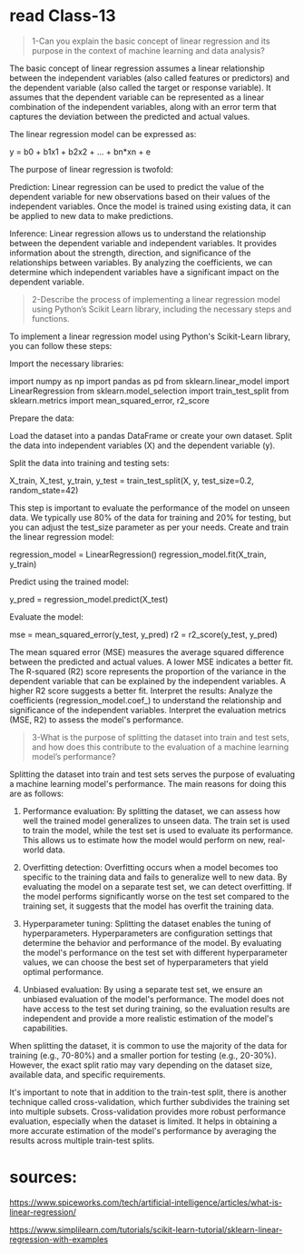 # read Class-13

>1-Can you explain the basic concept of linear regression and its purpose in the context of machine learning and data analysis?

The basic concept of linear regression assumes a linear relationship between the independent variables (also called features or predictors) and the dependent variable (also called the target or response variable). It assumes that the dependent variable can be represented as a linear combination of the independent variables, along with an error term that captures the deviation between the predicted and actual values.

The linear regression model can be expressed as:

y = b0 + b1x1 + b2x2 + ... + bn*xn + e

The purpose of linear regression is twofold:

Prediction: Linear regression can be used to predict the value of the dependent variable for new observations based on their values of the independent variables. Once the model is trained using existing data, it can be applied to new data to make predictions.

Inference: Linear regression allows us to understand the relationship between the dependent variable and independent variables. It provides information about the strength, direction, and significance of the relationships between variables. By analyzing the coefficients, we can determine which independent variables have a significant impact on the dependent variable.




>2-Describe the process of implementing a linear regression model using Python’s Scikit Learn library, including the necessary steps and functions.

To implement a linear regression model using Python's Scikit-Learn library, you can follow these steps:

Import the necessary libraries:


import numpy as np
import pandas as pd
from sklearn.linear_model import LinearRegression
from sklearn.model_selection import train_test_split
from sklearn.metrics import mean_squared_error, r2_score


Prepare the data:

Load the dataset into a pandas DataFrame or create your own dataset.
Split the data into independent variables (X) and the dependent variable (y).

Split the data into training and testing sets:

X_train, X_test, y_train, y_test = train_test_split(X, y, test_size=0.2, random_state=42)


This step is important to evaluate the performance of the model on unseen data. We typically use 80% of the data for training and 20% for testing, but you can adjust the test_size parameter as per your needs.
Create and train the linear regression model:

regression_model = LinearRegression()
regression_model.fit(X_train, y_train)


Predict using the trained model:

y_pred = regression_model.predict(X_test)


Evaluate the model:

mse = mean_squared_error(y_test, y_pred)
r2 = r2_score(y_test, y_pred)


The mean squared error (MSE) measures the average squared difference between the predicted and actual values. A lower MSE indicates a better fit.
The R-squared (R2) score represents the proportion of the variance in the dependent variable that can be explained by the independent variables. A higher R2 score suggests a better fit.
Interpret the results:
Analyze the coefficients (regression_model.coef_) to understand the relationship and significance of the independent variables.
Interpret the evaluation metrics (MSE, R2) to assess the model's performance.




>3-What is the purpose of splitting the dataset into train and test sets, and how does this contribute to the evaluation of a machine learning model’s performance?

Splitting the dataset into train and test sets serves the purpose of evaluating a machine learning model's performance. The main reasons for doing this are as follows:

1. Performance evaluation: By splitting the dataset, we can assess how well the trained model generalizes to unseen data. The train set is used to train the model, while the test set is used to evaluate its performance. This allows us to estimate how the model would perform on new, real-world data.

2. Overfitting detection: Overfitting occurs when a model becomes too specific to the training data and fails to generalize well to new data. By evaluating the model on a separate test set, we can detect overfitting. If the model performs significantly worse on the test set compared to the training set, it suggests that the model has overfit the training data.

3. Hyperparameter tuning: Splitting the dataset enables the tuning of hyperparameters. Hyperparameters are configuration settings that determine the behavior and performance of the model. By evaluating the model's performance on the test set with different hyperparameter values, we can choose the best set of hyperparameters that yield optimal performance.

4. Unbiased evaluation: By using a separate test set, we ensure an unbiased evaluation of the model's performance. The model does not have access to the test set during training, so the evaluation results are independent and provide a more realistic estimation of the model's capabilities.

When splitting the dataset, it is common to use the majority of the data for training (e.g., 70-80%) and a smaller portion for testing (e.g., 20-30%). However, the exact split ratio may vary depending on the dataset size, available data, and specific requirements.

It's important to note that in addition to the train-test split, there is another technique called cross-validation, which further subdivides the training set into multiple subsets. Cross-validation provides more robust performance evaluation, especially when the dataset is limited. It helps in obtaining a more accurate estimation of the model's performance by averaging the results across multiple train-test splits.

# sources:
https://www.spiceworks.com/tech/artificial-intelligence/articles/what-is-linear-regression/

https://www.simplilearn.com/tutorials/scikit-learn-tutorial/sklearn-linear-regression-with-examples